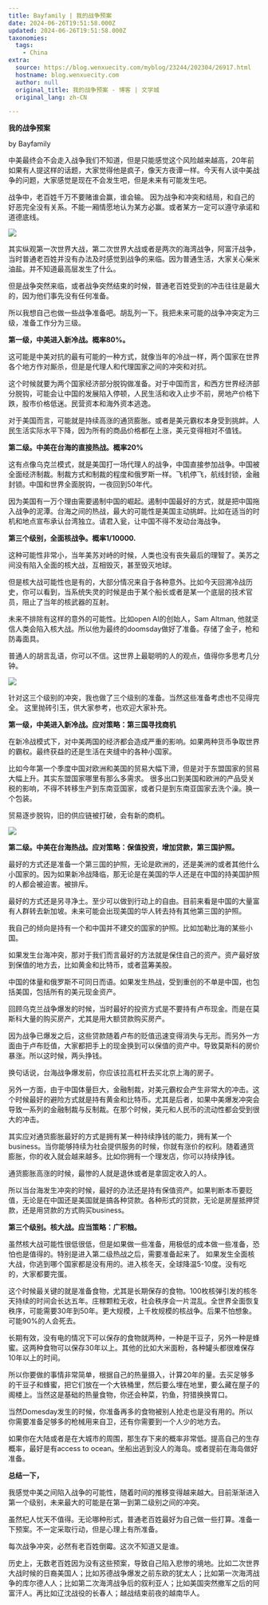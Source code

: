 ```yaml
---
title: Bayfamily | 我的战争预案
date: 2024-06-26T19:51:58.000Z
updated: 2024-06-26T19:51:58.000Z
taxonomies:
  tags:
    - China
extra:
  source: https://blog.wenxuecity.com/myblog/23244/202304/26917.html
  hostname: blog.wenxuecity.com
  author: null
  original_title: 我的战争预案 - 博客 | 文学城
  original_lang: zh-CN

---
```


**我的战争预案**

by Bayfamily

  

中美最终会不会走入战争我们不知道，但是只能感觉这个风险越来越高，20年前如果有人提这样的话题，大家觉得他是疯子，像天方夜谭一样。今天有人谈中美战争的问题，大家感觉是现在不会发生吧，但是未来有可能发生吧。

战争中，老百姓千万不要赌谁会赢，谁会输。 因为战争和冲突和结局，和自己的好恶完全没有关系。不能一厢情愿地认为某方必赢。或者某方一定可以遵守承诺和道德底线。

![](TeYwqOPhQr8AAAAASUVORK5CYII=.png)

其实纵观第一次世界大战，第二次世界大战或者是两次的海湾战争，阿富汗战争，当时普通老百姓并没有办法及时感觉到战争的来临。因为普通生活，大家关心柴米油盐。并不知道最高层发生了什么。

但是战争突然来临，或者战争突然结束的时候，普通老百姓受到的冲击往往是最大的，因为他们事先没有任何准备。

所以我想自己也做一些战争准备吧。胡乱列一下。我把未来可能的战争冲突定为三级，准备工作分为三级。

**第一级，中美进入新冷战。概率80%。**

这可能是中美对抗的最有可能的一种方式，就像当年的冷战一样，两个国家在世界各个地方作对厮杀，但是是代理人和代理国家之间的冲突和对抗。

这个时候就要为两个国家经济部分脱钩做准备。对于中国而言，和西方世界经济部分脱钩，可能会让中国的发展陷入停顿，人民生活和收入止步不前，房地产价格下跌，股市价格低迷。民营资本和海外资本逃逸。

对于美国而言，可能就是持续高涨的通货膨胀。或者是美元霸权本身受到挑衅。人民生活实际水平下降，因为所有的商品价格都在上涨，美元变得相对不值钱。

  

**第二级。中美在台海的直接热战。概率20%**

这有点像乌克兰模式，就是美国打一场代理人的战争，中国直接参加战争。中国被全面经济制裁。制裁方式和制裁的程度和俄罗斯一样。飞机停飞，航线封锁，金融封锁。中国和世界全面脱钩，一夜回到50年代。

因为美国有一万个理由需要遏制中国的崛起。遏制中国最好的方式，就是把中国拖入战争的泥潭。台海之间的热战，最大的可能性是美国主动挑衅。比如在适当的时机和地点宣布承认台湾独立。请君入瓮，让中国不得不发动台海战争。

**第三个级别，全面核战争。概率1/10000.** 

这种可能性非常小，当年美苏对峙的时候，人类也没有丧失最后的理智了。美苏之间没有陷入全面的核大战，互相毁灭，甚至毁灭地球。

但是核大战可能性也是有的，大部分情况来自于各种意外。比如今天回溯冷战历史，你可以看到，当系统失灵的时候是由于某个船长或者是某一个底层的技术官员，阻止了当年的核武器的互射。

未来不排除有这样的意外的可能性。比如open AI的创始人，Sam Altman, 他就坚信人类会陷入核大战。所以他为最终的doomsday做好了准备。存储了金子，枪和防毒面具。

普通人的胡言乱语，你可以不信。这世界上最聪明的人的观点，值得你多思考几分钟。

![](P8ByZNLnAlG4ugAAAAASUVORK5CYII=.png)

针对这三个级别的冲突，我也做了三个级别的准备。当然这些准备考虑也不见得完全。 这里抛砖引玉，供大家参考，也欢迎大家补充。

**第一级，中美进入新冷战。应对策略：第三国寻找商机**

在新冷战模式下，对中美两国的经济都会造成严重的影响。如果两种货币争取世界的霸权。最终获益的还是生活在夹缝中的各种小国家。

比如今年第一个季度中国对欧洲和美国的贸易大幅下滑，但是对于东盟国家的贸易大幅上升。其实东盟国家哪里有那么多需求。 很多出口到美国和欧洲的产品受关税的影响，不得不转移生产到东南亚国家，或者只是到东南亚国家去洗个澡。换一个包装。

贸易逐步脱钩，旧的供应链被打破，会有新的商机。

![](a7mGzsCdD6sAAAAASUVORK5CYII=.png)

**第二级。中美在台海热战。应对策略：保值投资，增加贷款，第三国护照。**

最好的方式还是准备一个第三国的护照，无论是欧洲的，还是美洲的或者其他什么小国家的。因为如果新冷战降临，那无论是在美国的华人还是在中国的持美国护照的人都会被迫害。被排斥。

最好的方式还是另寻净土。至少可以做到行动上的自由。目前来看是中国的大量富有人群转去新加坡。未来可能会出现美国的华人转去持有其他第三国的护照。

我自己的倾向是持有一个和中国并不建交的国家的护照。比如加勒比海的某些小国。

如果发生台海冲突，那对于我们而言最好的方法就是保住自己的资产。资产最好放到保值的地方去，比如黄金和比特币，或者蓝筹美股。

中国的体量和俄罗斯不可同日而语。如果发生热战，受到重创的不单是中国，也包括美国，包括所有的美元现金资产。

回顾乌克兰战争爆发的时候，当时最好的投资方式是不要持有卢布现金。而是在莫斯科大量的购买房产，尤其是用大额贷款购买房产。

因为战争已爆发之后，这些贷款随着卢布的贬值迅速变得消失与无形。而另外一方面由于卢布贬值，大家都把手上的现金换到可以保值的资产中。导致莫斯科的房价暴涨。所以这时候，两头挣钱。

换句话说，台海战争爆发前，你应该拉高杠杆去买北京上海的房子。

另外一方面，由于中国体量巨大，金融制裁，对美元霸权会产生非常大的冲击。这个时候最好的避险方式就是持有黄金和比特币。尤其是后者，如果中美爆发冲突会导致一系列的金融制裁与反制裁。在那个时候，美元和人民币的流动性都会受到很大的冲击。

其实应对通货膨胀最好的方式是拥有某一种持续挣钱的能力，拥有某一个business。当你能够持续为社会提供服务的时候，你就有涨价的权利。随着通货膨胀，你的收入就会越来越多。比如你拥有一个理发店，你可以持续挣钱。

通货膨胀高涨的时候，最惨的人就是退休或者是拿固定收入的人。

所以当台海发生冲突的时候，最好的办法还是持有保值资产。如果判断本币要贬值，无论是在中国还是美国就是搞各种贷款。各种形式的贷款，无论是房屋抵押贷款，还是用贷款的方式购买business。

**第三个级别。核大战。应当策略：广积粮。**

虽然核大战可能性很低很低，但是如果做一些准备，用极低的成本做一些准备，恐怕也是值得的。特别是进入第二级热战之后，需要准备起来了。 如果发生全面核大战，你逃到哪个国家都是没有用的。进入核冬天，全球降温5-10度。没有吃的，大家都要完蛋。

这个时候最关键的就是准备食物，尤其是长期保存的食物。100枚核弹引发的核冬天持续的时间会长达五年。庄稼颗粒无收，社会秩序会一片混乱。全世界全面恢复秩序，可能需要30年到50年。更大规模，上千枚规模的核战争。后果不怕想象。可能90%的人会死去。

长期有效，没有电的情况下可以保存的食物就两种，一种是干豆子，另外一种是蜂蜜。这两种食物可以保存30年以上。其他的比如大米面粉，各种罐头都很难保存10年以上的时间。

所以你要做的事情非常简单，根据自己的热量摄入，计算20年的量。去买足够多的干豆子和蜂蜜，把它们放在一个大铁桶里，然后要么埋在地里，要么藏在屋子的阁楼上。当然这是基础的热量食物，你还会种菜，钓鱼，狩猎换换胃口。

当然Domesday发生的时候，你准备再多的食物被别人抢走也是没有用的。所以你需要准备足够多的枪械用来自卫，还有你需要到一个人少的地方去。

如果你在大陆或者是在大城市的周围，那生存下来的概率非常低。提高自己的生存概率，最好是有access to ocean。坐船出逃到没人的海岛。或者提前在海岛做好准备。

**总结一下，**

我感觉中美之间陷入战争的可能性，随着时间的推移变得越来越大。目前渐渐进入第一个级别，未来最大的可能是在第一到第二级别之间的冲突。

虽然杞人忧天不值得。无论哪种形式，普通老百姓最好为自己做一些打算。准备一下预案。不一定采取行动，但是心理上有所准备。

每次战争冲突，必然有老百姓倒霉。这次不知道又是谁。

历史上，无数老百姓因为没有这些预案，导致自己陷入悲惨的境地。比如二次世界大战时候的日裔美国人；比如苏德战争爆发之前东欧的犹太人；比如第一次海湾战争的库尔德人人；比如第二次海湾战争后的叙利亚人；比如美国突然撤军之后的阿富汗人。再比如辽沈战役的长春人；越战结束前夜的越南华人。
